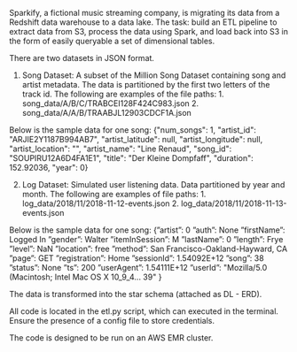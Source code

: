 Sparkify, a fictional music streaming company, is migrating its data from a Redshift data warehouse to a data lake. The task: build an ETL pipeline to extract data from S3, process the data using Spark, and load back into S3 in the form of easily queryable a set of dimensional tables.

There are two datasets in JSON format.

1. Song Dataset: A subset of the Million Song Dataset containing song and artist metadata. The data is partitioned by the first two letters of the track id. The following are examples of the file paths: 1. song_data/A/B/C/TRABCEI128F424C983.json 2. song_data/A/A/B/TRAABJL12903CDCF1A.json

Below is the sample data for one song:
{"num_songs": 1,
 "artist_id": "ARJIE2Y1187B994AB7",
 "artist_latitude": null, 
 "artist_longitude": null,
 "artist_location": "",
 "artist_name": "Line Renaud",
 "song_id": "SOUPIRU12A6D4FA1E1",
 "title": "Der Kleine Dompfaff",
 "duration": 152.92036,
 "year": 0}
 
 2. Log Dataset: Simulated user listening data. Data partitioned by year and month. The following are examples of file paths: 1. log_data/2018/11/2018-11-12-events.json 2. log_data/2018/11/2018-11-13-events.json
 
 Below is the sample data for one song:
{”artist”:	0
 ”auth”:	None
 ”firstName”:	Logged In
 ”gender”:	Walter
 ”itemInSession”:	M
 ”lastName”:	0
 ”length”:	Frye
 ”level”:	NaN
 ”location”:	free
 ”method”:	San Francisco-Oakland-Hayward, CA
 ”page”:	GET
 ”registration”:	Home
 ”sessionId”:	1.54092E+12
 ”song”:	38
 ”status”:	None
 ”ts”:	200
 ”userAgent”:	1.54111E+12
 ”userId”:	"Mozilla/5.0 (Macintosh; Intel Mac OS X 10_9_4...	39"
 }
 
 The data is transformed into the star schema (attached as DL - ERD).
 
 All code is located in the etl.py script, which can executed in the terminal. Ensure the presence of a config file to store credentials.
 
 The code is designed to be run on an AWS EMR cluster. 
 
